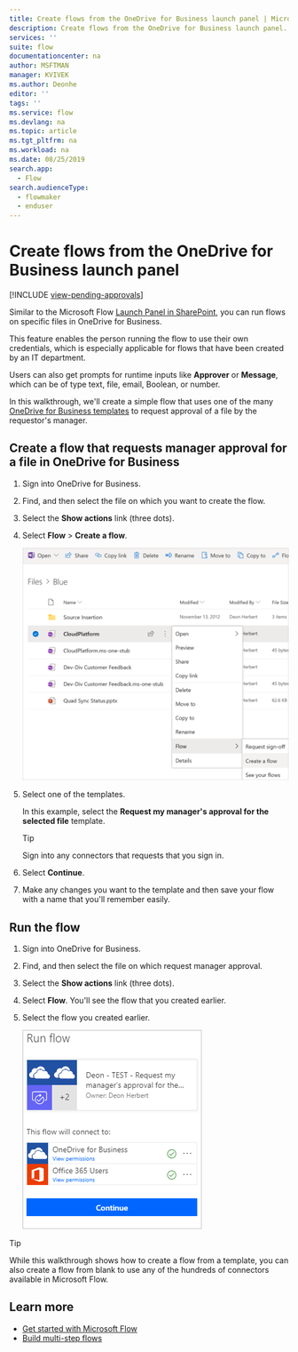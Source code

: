 ```yaml
---
title: Create flows from the OneDrive for Business launch panel | Microsoft Docs
description: Create flows from the OneDrive for Business launch panel.
services: ''
suite: flow
documentationcenter: na
author: MSFTMAN
manager: KVIVEK
ms.author: Deonhe
editor: ''
tags: ''
ms.service: flow
ms.devlang: na
ms.topic: article
ms.tgt_pltfrm: na
ms.workload: na
ms.date: 08/25/2019
search.app: 
  - Flow
search.audienceType: 
  - flowmaker
  - enduser
---
```



# Create flows from the OneDrive for Business launch panel
[!INCLUDE [view-pending-approvals](includes/cc-rebrand.md)]

Similar to the Microsoft Flow [Launch Panel in SharePoint](https://flow.microsoft.com/blog/introducing-flow-launch-panel-in-sharepoint-lists-and-libraries/), you can run flows on specific files in OneDrive for Business. 

This feature enables the person running the flow to use their own credentials, which is especially applicable for flows that have been created by an IT department. 

Users can also get prompts for runtime inputs like **Approver** or **Message**, which can be of type text, file, email, Boolean, or number.

In this walkthrough, we'll create a simple flow that uses one of the many [OneDrive for Business templates](https://flow.microsoft.com/search/?q=OneDrive) to request approval of a file by the requestor's manager.

## Create a flow that requests manager approval for a file in OneDrive for Business

1. Sign into OneDrive for Business.
1. Find, and then select the file on which you want to create the flow.
1. Select the **Show actions** link (three dots).
1. Select **Flow** > **Create a flow**.

     ![Create flow](./media/onedrive-launch-panel/create-flow.png) 

1. Select one of the templates.

    In this example, select the **Request my manager's approval for the selected file** template.

     >[!TIP]
     >Sign into any connectors that requests that you sign in.

1. Select **Continue**.
1. Make any changes you want to the template and then save your flow with a name that you'll remember easily.

## Run the flow

1. Sign into OneDrive for Business.
1. Find, and then select the file on which request manager approval.
1. Select the **Show actions** link (three dots).
1. Select **Flow**. You'll see the flow that you created earlier.
1. Select the flow you created earlier.

     ![Run your flow](./media/onedrive-launch-panel/run-flow.png)


>[!TIP]
>While this walkthrough shows how to create a flow from a template, you can also create a flow from blank to use any of the hundreds of connectors available in Microsoft Flow.

## Learn more

- [Get started with Microsoft Flow](getting-started.md) 
- [Build multi-step flows](multi-step-logic-flow.md)
